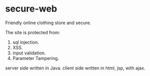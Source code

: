 # secure-web
Friendly online clothing store and secure.

The site is protected from:
1) sql injection.
2) XSS.
3) input validation.
4) Parameter Tampering.

server side written in Java.
client side written in html, jsp, with ajax.

